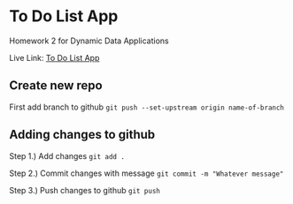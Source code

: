 # To Do List App

Homework 2 for Dynamic Data Applications

Live Link: [To Do List App](http://localhost:8000)

## Create new repo

First add branch to github
`git push --set-upstream origin name-of-branch`

## Adding changes to github

Step 1.) Add changes
`git add .`

Step 2.) Commit changes with message
`git commit -m "Whatever message"`

Step 3.) Push changes to github
`git push`
